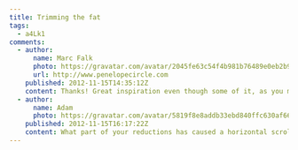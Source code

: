 ```yaml
---
title: Trimming the fat
tags:
  - a4Lk1
comments:
  - author:
      name: Marc Falk
      photo: https://gravatar.com/avatar/2045fe63c54f4b981b76489e0eb2b961
      url: http://www.penelopecircle.com
    published: 2012-11-15T14:35:12Z
    content: Thanks! Great inspiration even though some of it, as you mention, is a bit overkill. I’ve never heard of base64 backgrounds. Will definitely look into that.
  - author:
      name: Adam
      photo: https://gravatar.com/avatar/5819f8e8addb33ebd840ffc630af6643
    published: 2012-11-15T16:17:22Z
    content: What part of your reductions has caused a horizontal scrollbar to show up at a 1280 resolution on Chrome?
---
```

